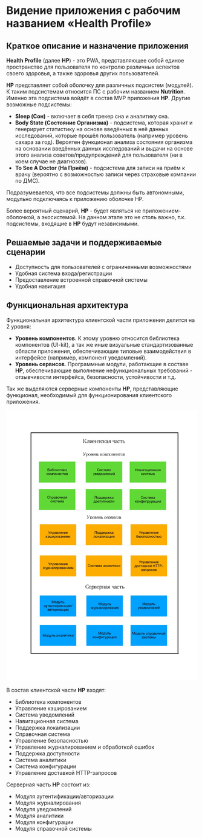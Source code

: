 # Видение приложения с рабочим названием «Health Profile»

## Краткое описание и назначение приложения
**Health Profile** (далее **HP**) - это PWA, представляющее собой единое пространство для пользователя по контролю различных аспектов своего здоровья, а также здоровья других пользователей.

**HP** представляет собой оболочку для различных подсистем (модулей). К таким подсистемам относится ПС с рабочим названием **Nutrition**. Именно эта подсистема войдёт в состав MVP приложения **HP**.
Другие возможные подсистемы:
*  **Sleep (Сон)** - включает в себя трекер сна и аналитику сна.
*  **Body State (Состояние Организма)** - подсистема, которая хранит и генерирует статистику на основе введённых в неё данных исследований, которые прошёл пользователь (например уровень сахара за год). Вероятен функционал анализа состояния организма на основании введённых данных исследований и выдачи на основе этого анализа советов/предупреждений для пользователя (ни в коем случае не диагнозов).
*  **To See A Doctor (На Приём)** - подсистема для записи на приём к врачу (вероятно с возможностью записи через страховые компании по ДМС).

Подразумевается, что все подсистемы должны быть автономными, модульно подключаясь к приложению оболочке HP.

Более вероятный сценарий, **HP** - будет являться не приложением-оболочкой, а экосистемой. На данном этапе это не столь важно, т.к. подсистемы, входящие в **HP** будут независимыми.
## Решаемые задачи и поддерживаемые сценарии
* Доступность для пользователей с ограниченными возможностями
* Удобная система входа/регистрации
* Предоставление встроенной справочной системы
* Удобная навигация

## Функциональная архитектура
Функциональная архитектура клиентской части приложения делится на 2 уровня:
* **Уровень компонентов**. К этому уровню относится библиотека компонентов (UI-kit), а так же иные визуальные стандартизованные области приложения, обеспечивающие типовые взаимодействия в интерфейсе (например, компонент уведомлений).
* **Уровень сервисов**. Программные модули, работающие в составе **HP**, обеспечивающие выполнение нефункциональных требований - отзывчивости интерфейса, безопасности, устойчивости и т.д.

Так же выделяются серверные компоненты **HP**, представляющие функционал, необходимый для функционирования клиентского приложения.

<p align="center">
  <img src="./assets/a.jpg"/>
</p>

В состав клиентской части **HP** входят:
* Библиотека компонентов
* Управление кэшированием
* Система уведомлений
* Навигационная система
* Поддержка локализации
* Справочная система
* Управление безопасностью
* Управление журналированием и обработкой ошибок
* Поддержка доступности
* Система аналитики
* Система конфигурации
* Управление доставкой HTTP-запросов

Серверная часть **HP** состоит из:
* Модуля аутентификации/авторизации
* Модуля журналирования
* Модуля уведомлений
* Модуля аналитики
* Модуля конфигурации
* Модуля справочной системы